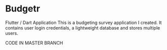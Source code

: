 # Budgetr
Flutter / Dart Application 
This is a budgeting survey application I created. It contains user login credentials, a lightweight database
and stores multiple users.

CODE IN MASTER BRANCH
